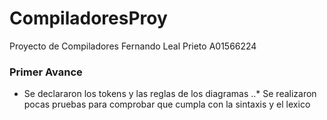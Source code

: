 # CompiladoresProy
Proyecto de Compiladores
Fernando Leal Prieto A01566224

### Primer Avance
* Se declararon los tokens y las reglas de los diagramas
..* Se realizaron pocas pruebas para comprobar que cumpla con la sintaxis y el lexico
